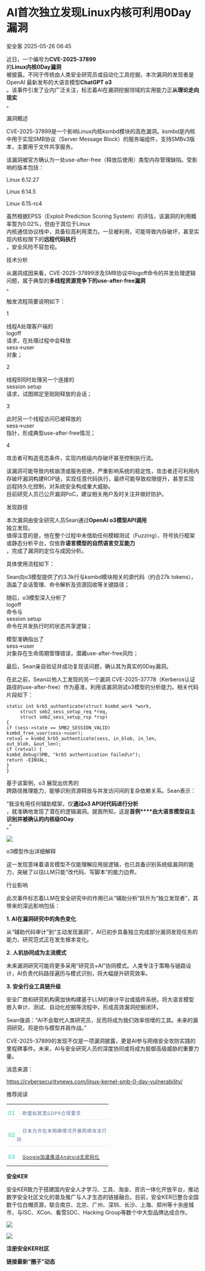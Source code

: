#  AI首次独立发现Linux内核可利用0Day漏洞   
 安全客   2025-05-26 06:45  
  
近日，一个编号为**CVE-2025-37899**  
的**Linux内核0Day漏洞**  
被披露。不同于传统由人类安全研究员或自动化工具挖掘，本次漏洞的发现者是OpenAI 最新发布的大语言模型**ChatGPT o3**  
。该事件引发了业内广泛关注，标志着AI在漏洞挖掘领域的实用能力正**从理论走向现实**  
。  
  
  
漏洞概述  
  
CVE-2025-37899是一个影响Linux内核ksmbd模块的高危漏洞。ksmbd是内核中用于实现SMB协议（Server Message Block）的服务端组件，支持SMBv3版本，主要用于文件共享服务。  
  
  
该漏洞被官方确认为一处use-after-free（释放后使用）类型内存管理缺陷。受影响的版本包括：  
  
  
Linux 6.12.27  
  
Linux 6.14.5  
  
Linux 6.15-rc4  
  
  
虽然根据EPSS（Exploit Prediction Scoring System）的评估，该漏洞的利用概率暂为0.02%，但由于其位于Linux  
内核通信协议栈中，具备较高利用潜力。一旦被利用，可能导致内存破坏，甚至实现内核权限下的**远程代码执行**  
，安全风险不容忽视。  
  
  
技术分析  
  
从漏洞成因来看，CVE-2025-37899涉及SMB协议中logoff命令的并发处理逻辑问题，属于典型的**多线程资源竞争下的use-after-free漏洞**  
。  
  
  
触发流程简要说明如下：  
  
  
1  
  
线程A处理客户端的  
logoff  
请求，在处理过程中会释放  
sess->user  
对象；  
  
2  
  
线程B同时处理另一个连接的  
session setup  
请求，试图绑定至刚刚释放的会话；  
  
3  
  
此时另一个线程访问已被释放的  
sess->user  
指针，形成典型use-after-free情况；  
  
4  
  
攻击者可构造竞态条件，实现内核级内存破坏甚至控制执行流。  
  
  
该漏洞可能导致内核崩溃或服务拒绝，严重影响系统的稳定性，攻击者还可利用内存破坏漏洞构建ROP链，实现任意代码执行，最终可能导致权限提升，甚至实现远程持久化控制，对系统安全构成重大威胁。  
目前研究人员已公开漏洞PoC，建议相关用户及时关注并做好防护。  
  
  
发现路径  
  
本次漏洞由安全研究人员Sean通过**OpenAI o3模型API调用**  
独立发现。  
值得注意的是，他在整个过程中未借助任何模糊测试（Fuzzing）、符号执行框架或静态分析平台，仅依靠**语言模型的自然语言交互能力**  
，完成了漏洞的定位与成因分析。  
  
  
具体使用流程如下：  
  
  
  
Sean向o3模型提供了约3.3k行与ksmbd模块相关的源代码（约合27k tokens），涵盖了会话管理、命令解析及资源回收等关键路径；  
  
  
随后，o3模型深入分析了  
logoff  
命令与  
session setup  
命令在并发执行时的状态共享逻辑；  
  
  
模型准确指出了  
sess->user  
对象存在生命周期管理错误，潜藏use-after-free风险；  
  
  
最后，Sean亲自验证并成功复现该问题，确认其为真实的0Day漏洞。  
  
  
在此之前，Sean以他人工发现的另一个漏洞 CVE-2025-37778（Kerberos认证路径的use-after-free）作为基准，利用该漏洞测试o3模型的分析能力。相关代码片段如下：  
  
```
static int krb5_authenticate(struct ksmbd_work *work,
     struct smb2_sess_setup_req *req,
     struct smb2_sess_setup_rsp *rsp)
{
if (sess->state == SMB2_SESSION_VALID)
ksmbd_free_user(sess->user);
retval = ksmbd_krb5_authenticate(sess, in_blob, in_len,
out_blob, &out_len);
if (retval) {
ksmbd_debug(SMB, "krb5 authentication failed\n");
return -EINVAL;
}
}
```  
  
  
基于该案例，o3 展现出优秀的  
跨路径推理能力，能够识别资源释放与并发访问间的复杂依赖关系。Sean表示：  
  
  
“我没有用任何辅助框架，仅**通过o3 API对代码进行分析**  
，就准确地发现了潜在的逻辑漏洞。就我所知，这是**首例****由大语言模型自主识别并被确认的内核级0Day**  
。”  
  
  
![](https://mmbiz.qpic.cn/sz_mmbiz_jpg/Ok4fxxCpBb7PtlwmMVloJZFVO18VtoNRePzZbbh4CIliaibSv7KeXSiariaEYH9pNtEkCnb83MtpPbJEicKcsm813Vg/640?wx_fmt=jpeg&from=appmsg "")  
  
o3模型作出详细解释  
  
  
这一发现意味着语言模型不仅能理解应用层逻辑，也已具备识别系统级漏洞的能力，突破了以往LLM只能“改代码、写脚本”的能力边界。  
  
  
行业影响  
  
此次事件标志着LLM在安全研究中的作用已从“辅助分析”跃升为“独立发现者”，其带来的深远影响包括：  
  
  
**1. AI在漏洞研究中的角色变化**  
  
从“辅助代码审计”到“主动发现漏洞”，AI已初步具备独立完成部分漏洞发现任务的能力，研究范式正在发生根本变化。  
  
  
**2. 人机协同成为主流模式**  
  
未来漏洞研究可能将更多采用“研究员+AI”协同模式。人类专注于策略与链路设计，AI负责代码路径遍历与模式识别，将大幅提升研究效率。  
  
  
**3. 安全行业工具链升级**  
  
安全厂商和研究机构需加快构建基于LLM的审计平台或插件系统，将大语言模型嵌入审计、测试、自动化挖掘等流程中，形成高效漏洞挖掘闭环。  
  
  
Sean强调：“AI不会取代人类研究员，反而将成为我们效率倍增的工具。未来的漏洞研究，将是你与模型并肩作战。”  
  
  
CVE-2025-37899的发现不仅是一项漏洞披露，更是AI参与网络安全攻防实践的里程碑事件。未来，AI与安全研究人员的深度协同或将成为抵御高级威胁的重要力量。  
  
  
消息来源：  
  
https://cybersecuritynews.com/linux-kernel-smb-0-day-vulnerability/  
  
  
推荐阅读  
  
  
  
  
  
<table><tbody><tr style="box-sizing: border-box;"><td data-colwidth="100.0000%" width="100.0000%" style="border-width: 1px;border-color: rgb(62, 62, 62);border-style: none;box-sizing: border-box;padding: 0px;"><section style="box-sizing: border-box;"><section style="display: flex;flex-flow: row;margin: 10px 0% 0px;justify-content: flex-start;box-sizing: border-box;"><section style="display: inline-block;vertical-align: middle;width: auto;min-width: 10%;max-width: 100%;height: auto;flex: 0 0 auto;align-self: center;box-shadow: rgb(0, 0, 0) 0px 0px 0px;box-sizing: border-box;"><section style="font-size: 14px;color: rgb(115, 215, 200);line-height: 1;letter-spacing: 0px;text-align: center;box-sizing: border-box;"><p style="margin: 0px;padding: 0px;box-sizing: border-box;"><strong style="box-sizing: border-box;"><span leaf="">01</span></strong></p></section></section><section style="display: inline-block;vertical-align: middle;width: auto;flex: 100 100 0%;align-self: center;height: auto;box-sizing: border-box;"><section style="font-size: 14px;letter-spacing: 1px;line-height: 1.8;color: rgb(140, 140, 140);box-sizing: border-box;"><p style="white-space: normal;margin: 0px;padding: 0px;box-sizing: border-box;"><span style="color: rgb(224, 224, 224);box-sizing: border-box;"><span leaf="">｜</span></span><span style="font-size: 12px;box-sizing: border-box;"><span leaf=""><a class="normal_text_link" target="_blank" style="-webkit-tap-highlight-color: rgba(0, 0, 0, 0);margin: 0px;padding: 0px;outline: 0px;color: rgb(87, 107, 149);text-decoration: none;-webkit-user-drag: none;cursor: default;max-width: 100%;font-family: &#34;PingFang SC&#34;, system-ui, -apple-system, BlinkMacSystemFont, &#34;Helvetica Neue&#34;, &#34;Hiragino Sans GB&#34;, &#34;Microsoft YaHei UI&#34;, &#34;Microsoft YaHei&#34;, Arial, sans-serif;font-size: 12px;font-style: normal;font-variant-ligatures: normal;font-variant-caps: normal;font-weight: 400;letter-spacing: 1px;orphans: 2;text-align: justify;text-indent: 0px;text-transform: none;widows: 2;word-spacing: 0px;-webkit-text-stroke-width: 0px;white-space: normal;background-color: rgb(255, 255, 255);box-sizing: border-box !important;overflow-wrap: break-word !important;" href="https://mp.weixin.qq.com/s?__biz=MzA5ODA0NDE2MA==&amp;mid=2649788604&amp;idx=1&amp;sn=066bbc04b94c7168b68915950124fe23&amp;scene=21#wechat_redirect" textvalue="欧盟拟放宽GDPR合规要求" data-itemshowtype="0" linktype="text" data-linktype="2">欧盟拟放宽GDPR合规要求</a></span></span></p></section></section></section><section style="margin: 5px 0%;box-sizing: border-box;"><section style="background-color: rgb(224, 224, 224);height: 1px;box-sizing: border-box;"><svg viewBox="0 0 1 1" style="float:left;line-height:0;width:0;vertical-align:top;"></svg></section></section></section></td></tr><tr style="box-sizing: border-box;"><td data-colwidth="100.0000%" width="100.0000%" style="border-width: 1px;border-color: rgb(62, 62, 62);border-style: none;box-sizing: border-box;padding: 0px;"><section style="box-sizing: border-box;"><section style="display: flex;flex-flow: row;margin: 10px 0% 0px;justify-content: flex-start;box-sizing: border-box;"><section style="display: inline-block;vertical-align: middle;width: auto;min-width: 10%;max-width: 100%;height: auto;flex: 0 0 auto;align-self: center;box-sizing: border-box;"><section style="font-size: 14px;color: rgb(115, 215, 200);line-height: 1;letter-spacing: 0px;text-align: center;box-sizing: border-box;"><p style="margin: 0px;padding: 0px;box-sizing: border-box;"><strong style="box-sizing: border-box;"><span leaf="">02</span></strong></p></section></section><section style="display: inline-block;vertical-align: middle;width: auto;flex: 100 100 0%;align-self: center;height: auto;box-sizing: border-box;"><section style="font-size: 14px;letter-spacing: 1px;line-height: 1.8;color: rgb(140, 140, 140);box-sizing: border-box;"><p style="white-space: normal;margin: 0px;padding: 0px;box-sizing: border-box;"><span style="color: rgb(224, 224, 224);box-sizing: border-box;"><span leaf="">｜</span></span><span style="font-size: 12px;box-sizing: border-box;"><span leaf=""><a class="normal_text_link" target="_blank" style="-webkit-tap-highlight-color: rgba(0, 0, 0, 0);margin: 0px;padding: 0px;outline: 0px;color: rgb(87, 107, 149);text-decoration: none;-webkit-user-drag: none;cursor: default;max-width: 100%;font-family: &#34;PingFang SC&#34;, system-ui, -apple-system, BlinkMacSystemFont, &#34;Helvetica Neue&#34;, &#34;Hiragino Sans GB&#34;, &#34;Microsoft YaHei UI&#34;, &#34;Microsoft YaHei&#34;, Arial, sans-serif;font-size: 12px;font-style: normal;font-variant-ligatures: normal;font-variant-caps: normal;font-weight: 400;letter-spacing: 1px;orphans: 2;text-align: justify;text-indent: 0px;text-transform: none;widows: 2;word-spacing: 0px;-webkit-text-stroke-width: 0px;white-space: normal;background-color: rgb(255, 255, 255);box-sizing: border-box !important;overflow-wrap: break-word !important;" href="https://mp.weixin.qq.com/s?__biz=MzA5ODA0NDE2MA==&amp;mid=2649788582&amp;idx=1&amp;sn=74048b618b5cc21908468fc74a9905e8&amp;scene=21#wechat_redirect" textvalue="日本通过法案允许在未明确情况下开展网络攻击行动" data-itemshowtype="0" linktype="text" data-linktype="2">日本允许在未明确情况开展网络攻击行动</a></span></span></p></section></section></section><section style="margin: 5px 0%;box-sizing: border-box;"><section style="background-color: rgb(224, 224, 224);height: 1px;box-sizing: border-box;"><svg viewBox="0 0 1 1" style="float:left;line-height:0;width:0;vertical-align:top;"></svg></section></section></section></td></tr><tr style="box-sizing: border-box;"><td data-colwidth="100.0000%" width="100.0000%" style="border-width: 1px;border-color: rgb(62, 62, 62);border-style: none;box-sizing: border-box;padding: 0px;"><section style="box-sizing: border-box;"><section style="display: flex;flex-flow: row;margin: 10px 0% 0px;justify-content: flex-start;box-sizing: border-box;"><section style="display: inline-block;vertical-align: middle;width: auto;min-width: 10%;max-width: 100%;height: auto;flex: 0 0 auto;align-self: center;box-sizing: border-box;"><section style="font-size: 14px;color: rgb(115, 215, 200);line-height: 1;letter-spacing: 0px;text-align: center;box-sizing: border-box;"><p style="margin: 0px;padding: 0px;box-sizing: border-box;"><strong style="box-sizing: border-box;"><span leaf="">03</span></strong></p></section></section><section style="display: inline-block;vertical-align: middle;width: auto;flex: 100 100 0%;align-self: center;height: auto;box-sizing: border-box;"><section style="font-size: 14px;letter-spacing: 1px;line-height: 1.8;color: rgb(140, 140, 140);box-sizing: border-box;"><p style="white-space: normal;margin: 0px;padding: 0px;box-sizing: border-box;"><span style="color: rgb(224, 224, 224);box-sizing: border-box;"><span leaf="">｜</span></span><span style="font-size: 12px;box-sizing: border-box;"><span leaf=""><a class="normal_text_link" target="_blank" style="" href="https://mp.weixin.qq.com/s?__biz=MzA5ODA0NDE2MA==&amp;mid=2649788611&amp;idx=1&amp;sn=51a79771b544473f3a99698a74809e45&amp;scene=21#wechat_redirect" textvalue="Google加速推进Android无密码化" data-itemshowtype="0" linktype="text" data-linktype="2">Google加速推进Android无密码化</a></span></span></p></section></section></section><section style="margin: 5px 0%;box-sizing: border-box;"><section style="background-color: rgb(224, 224, 224);height: 1px;box-sizing: border-box;"><svg viewBox="0 0 1 1" style="float:left;line-height:0;width:0;vertical-align:top;"></svg></section></section></section></td></tr></tbody></table>  
  
  
**安全KER**  
  
  
安全KER致力于搭建国内安全人才学习、工具、淘金、资讯一体化开放平台，推动数字安全社区文化的普及推广与人才生态的链接融合。目前，安全KER已整合全国数千位白帽资源，联合南京、北京、广州、深圳、长沙、上海、郑州等十余座城市，与ISC、XCon、看雪SDC、Hacking Group等数个中大型品牌达成合作。  
  
![](https://mmbiz.qpic.cn/sz_mmbiz_png/Ok4fxxCpBb7PtlwmMVloJZFVO18VtoNRtOx1iclUFzGib5rRJagnsCayUR9K2SRJevRNvKLKj5icicaHKqEf5m30jw/640?wx_fmt=png&from=appmsg "")  
  
![](https://mmbiz.qpic.cn/sz_mmbiz_png/Ok4fxxCpBb7PtlwmMVloJZFVO18VtoNR5bdWNAyAytsz7IlgwMKxmibtfTGhPKZpMujjABHJy2utZxXRemCiavOg/640?wx_fmt=png&from=appmsg "")  
  
**注册安全KER社区**  
  
**链接最新“圈子”动态**  
  
